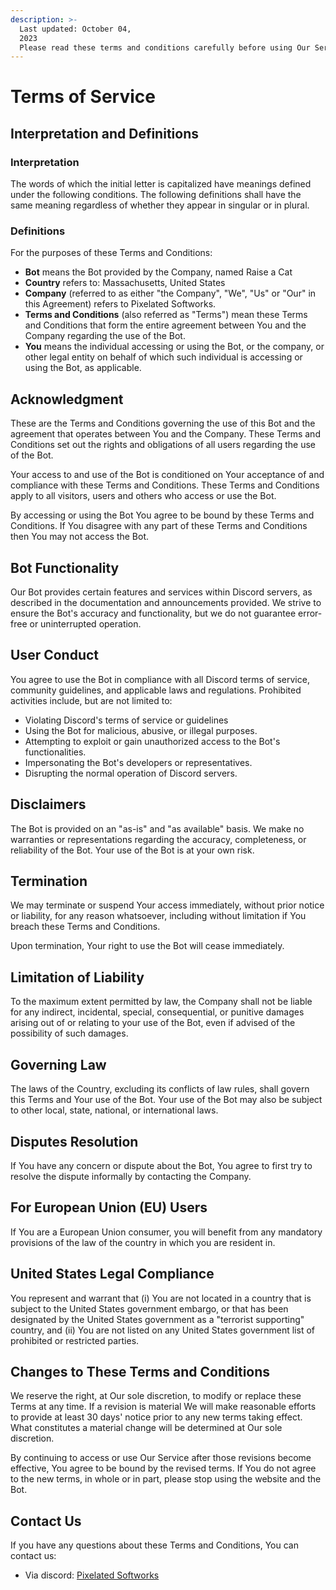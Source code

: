 ```yaml
---
description: >-
  Last updated: October 04,
  2023                                                                       
  Please read these terms and conditions carefully before using Our Service.
---
```


# Terms of Service

## Interpretation and Definitions

### Interpretation

The words of which the initial letter is capitalized have meanings defined under the following conditions. The following definitions shall have the same meaning regardless of whether they appear in singular or in plural.

### Definitions

For the purposes of these Terms and Conditions:

* **Bot** means the Bot provided by the Company, named Raise a Cat
* **Country** refers to: Massachusetts, United States
* **Company** (referred to as either "the Company", "We", "Us" or "Our" in this Agreement) refers to Pixelated Softworks.
* **Terms and Conditions** (also referred as "Terms") mean these Terms and Conditions that form the entire agreement between You and the Company regarding the use of the Bot.
* **You** means the individual accessing or using the Bot, or the company, or other legal entity on behalf of which such individual is accessing or using the Bot, as applicable.

## Acknowledgment

These are the Terms and Conditions governing the use of this Bot and the agreement that operates between You and the Company. These Terms and Conditions set out the rights and obligations of all users regarding the use of the Bot.

Your access to and use of the Bot is conditioned on Your acceptance of and compliance with these Terms and Conditions. These Terms and Conditions apply to all visitors, users and others who access or use the Bot.

By accessing or using the Bot You agree to be bound by these Terms and Conditions. If You disagree with any part of these Terms and Conditions then You may not access the Bot.

## Bot Functionality

Our Bot provides certain features and services within Discord servers, as described in the documentation and announcements provided. We strive to ensure the Bot's accuracy and functionality, but we do not guarantee error-free or uninterrupted operation.

## User Conduct

You agree to use the Bot in compliance with all Discord terms of service, community guidelines, and applicable laws and regulations. Prohibited activities include, but are not limited to:

* Violating Discord's terms of service or guidelines
* Using the Bot for malicious, abusive, or illegal purposes.
* Attempting to exploit or gain unauthorized access to the Bot's functionalities.
* Impersonating the Bot's developers or representatives.
* Disrupting the normal operation of Discord servers.

## Disclaimers

The Bot is provided on an "as-is" and "as available" basis. We make no warranties or representations regarding the accuracy, completeness, or reliability of the Bot. Your use of the Bot is at your own risk.

## Termination

We may terminate or suspend Your access immediately, without prior notice or liability, for any reason whatsoever, including without limitation if You breach these Terms and Conditions.

Upon termination, Your right to use the Bot will cease immediately.

## Limitation of Liability

To the maximum extent permitted by law, the Company shall not be liable for any indirect, incidental, special, consequential, or punitive damages arising out of or relating to your use of the Bot, even if advised of the possibility of such damages.

## Governing Law

The laws of the Country, excluding its conflicts of law rules, shall govern this Terms and Your use of the Bot. Your use of the Bot may also be subject to other local, state, national, or international laws.

## Disputes Resolution

If You have any concern or dispute about the Bot, You agree to first try to resolve the dispute informally by contacting the Company.

## For European Union (EU) Users

If You are a European Union consumer, you will benefit from any mandatory provisions of the law of the country in which you are resident in.

## United States Legal Compliance

You represent and warrant that (i) You are not located in a country that is subject to the United States government embargo, or that has been designated by the United States government as a "terrorist supporting" country, and (ii) You are not listed on any United States government list of prohibited or restricted parties.

## Changes to These Terms and Conditions

We reserve the right, at Our sole discretion, to modify or replace these Terms at any time. If a revision is material We will make reasonable efforts to provide at least 30 days' notice prior to any new terms taking effect. What constitutes a material change will be determined at Our sole discretion.

By continuing to access or use Our Service after those revisions become effective, You agree to be bound by the revised terms. If You do not agree to the new terms, in whole or in part, please stop using the website and the Bot.

## Contact Us

If you have any questions about these Terms and Conditions, You can contact us:

* Via discord: [Pixelated Softworks](discord.gg/TAqvgK6wQE/)
